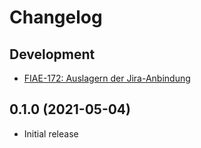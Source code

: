 # Changelog

## Development

* [FIAE-172: Auslagern der Jira-Anbindung](https://jira.intern.rheinwerk.de/browse/FIAE-172)

## 0.1.0 (2021-05-04)

- Initial release
